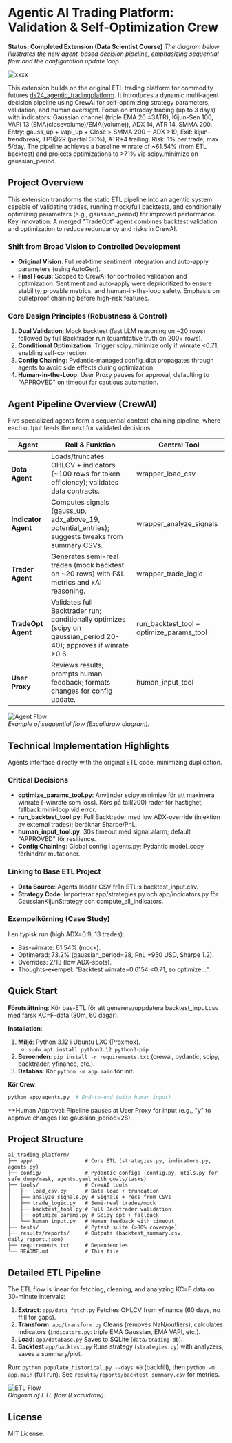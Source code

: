# Agentic AI Trading Platform: Validation & Self-Optimization Crew
**Status: Completed Extension (Data Scientist Course)**
*The diagram below illustrates the new agent-based decision pipeline, emphasizing sequential flow and the configuration update loop.*

![xxxx](xxxx.png)

This extension builds on the original ETL trading platform for commodity futures [ds24_agentic_tradingplatform](https://github.com/mabjq/ds24_agentic_tradingplatform/). It introduces a dynamic multi-agent decision pipeline using CrewAI for self-optimizing strategy parameters, validation, and human oversight. Focus on intraday trading (up to 3 days) with indicators: Gaussian channel (triple EMA 26 ±3ATR), Kijun-Sen 100, VAPI 13 (EMA(closevolume)/EMA(volume)), ADX 14, ATR 14, SMMA 200. Entry: gauss_up + vapi_up + Close > SMMA 200 + ADX >19; Exit: kijun-trendbreak, TP1@2R (partial 30%), ATR*4 trailing. Risk: 1% per trade, max 5/day.
The pipeline achieves a baseline winrate of ~61.54% (from ETL backtest) and projects optimizations to >71% via scipy.minimize on gaussian_period.

## Project Overview
This extension transforms the static ETL pipeline into an agentic system capable of validating trades, running mock/full backtests, and conditionally optimizing parameters (e.g., gaussian_period) for improved performance. Key innovation: A merged "TradeOpt" agent combines backtest validation and optimization to reduce redundancy and risks in CrewAI.

### Shift from Broad Vision to Controlled Development
- **Original Vision**: Full real-time sentiment integration and auto-apply parameters (using AutoGen).
- **Final Focus**: Scoped to CrewAI for controlled validation and optimization. Sentiment and auto-apply were deprioritized to ensure stability, provable metrics, and human-in-the-loop safety. Emphasis on bulletproof chaining before high-risk features.

### Core Design Principles (Robustness & Control)
1. **Dual Validation**: Mock backtest (fast LLM reasoning on ~20 rows) followed by full Backtrader run (quantitative truth on 200+ rows).
2. **Conditional Optimization**: Trigger scipy.minimize only if winrate <0.71, enabling self-correction.
3. **Config Chaining**: Pydantic-managed config_dict propagates through agents to avoid side effects during optimization.
4. **Human-in-the-Loop**: User Proxy pauses for approval, defaulting to "APPROVED" on timeout for cautious automation.

## Agent Pipeline Overview (CrewAI)
Five specialized agents form a sequential context-chaining pipeline, where each output feeds the next for validated decisions.

| Agent | Roll & Funktion | Central Tool |
|-------|-----------------|--------------|
| **Data Agent** | Loads/truncates OHLCV + indicators (~100 rows for token efficiency); validates data contracts. | wrapper_load_csv |
| **Indicator Agent** | Computes signals (gauss_up, adx_above_19, potential_entries); suggests tweaks from summary CSVs. | wrapper_analyze_signals |
| **Trader Agent** | Generates semi-real trades (mock backtest on ~20 rows) with P&L metrics and xAI reasoning. | wrapper_trade_logic |
| **TradeOpt Agent** | Validates full Backtrader run; conditionally optimizes (scipy on gaussian_period 20-40); approves if winrate >0.6. | run_backtest_tool + optimize_params_tool |
| **User Proxy** | Reviews results; prompts human feedback; formats changes for config update. | human_input_tool |

![Agent Flow](agent_flow.png)  
*Example of sequential flow (Excalidraw diagram).*

## Technical Implementation Highlights
Agents interface directly with the original ETL code, minimizing duplication.

### Critical Decisions
- **optimize_params_tool.py**: Använder scipy.minimize för att maximera winrate (-winrate som loss). Körs på tail(200) rader för hastighet; fallback mini-loop vid error.
- **run_backtest_tool.py**: Full Backtrader med low ADX-override (injektion av external trades); beräknar Sharpe/PnL.
- **human_input_tool.py**: 30s timeout med signal.alarm; default "APPROVED" för resilience.
- **Config Chaining**: Global config i agents.py; Pydantic model_copy förhindrar mutationer.

### Linking to Base ETL Project
- **Data Source**: Agents laddar CSV från ETL:s backtest_input.csv.
- **Strategy Code**: Importerar app/strategies.py och app/indicators.py för GaussianKijunStrategy och compute_all_indicators.

### Exempelkörning (Case Study)
I en typisk run (high ADX=0.9, 13 trades):
- Bas-winrate: 61.54% (mock).
- Optimerad: 73.2% (gaussian_period=28, PnL +950 USD, Sharpe 1.2).
- Overrides: 2/13 (low ADX-spots).
- Thoughts-exempel: "Backtest winrate=0.6154 <0.71, so optimize...".

## Quick Start
**Förutsättning**: Kör bas-ETL för att generera/uppdatera backtest_input.csv med färsk KC=F-data (30m, 60 dagar).

**Installation**:
1. **Miljö**: Python 3.12 i Ubuntu LXC (Proxmox).
   - `sudo apt install python3.12 python3-pip`
2. **Beroenden**: `pip install -r requirements.txt` (crewai, pydantic, scipy, backtrader, yfinance, etc.).
3. **Databas**: Kör `python -m app.main` för init.

**Kör Crew**:
```bash
python app/agents.py  # End-to-end (with human input)
```

**Human Approval: Pipeline pauses at User Proxy for input (e.g., "y" to approve changes like gaussian_period=28).

## Project Structure
```
ai_trading_platform/
├── app/                 # Core ETL (strategies.py, indicators.py, agents.py)
├── config/              # Pydantic configs (config.py, utils.py for safe_dump/mask, agents.yaml with goals/tasks)
├── tools/               # CrewAI tools
│   ├── load_csv.py      # Data load + truncation
│   ├── analyze_signals.py # Signals + recs from CSVs
│   ├── trade_logic.py   # Semi-real trades/mock
│   ├── backtest_tool.py # Full Backtrader validation
│   ├── optimize_params.py # Scipy opt + fallback
│   └── human_input.py   # Human feedback with timeout
├── tests/               # Pytest suite (>80% coverage)
├── results/reports/     # Outputs (backtest_summary.csv, daily_report.json)
├── requirements.txt     # Dependencies
└── README.md            # This file
```

## Detailed ETL Pipeline

The ETL flow is linear for fetching, cleaning, and analyzing KC=F data on 30-minute intervals:
1. **Extract**: `app/data_fetch.py` Fetches OHLCV from yfinance (60 days, no ffill for gaps).
2. **Transform**: `app/transform.py` Cleans (removes NaN/outliers), calculates indicators (`indicators.py`: triple EMA Gaussian, EMA VAPI, etc.).
3. **Load**: `app/database.py` Saves to SQLite (`data/trading.db`).
4. **Backtest** `app/backtest.py` Runs strategy (`strategies.py`) with analyzers, saves a summary/plot.

Run: `python populate_historical.py --days 60` (backfill), then `python -m app.main` (full run). See `results/reports/backtest_summary.csv` for metrics.

![ETL Flow](etl_flow.png)  
*Diagram of ETL flow (Excalidraw).*

## License
MIT License.